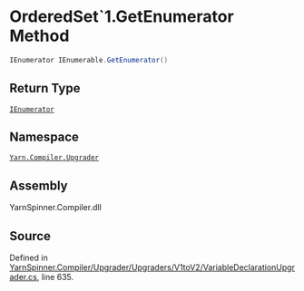# OrderedSet`1.GetEnumerator Method


```csharp
IEnumerator IEnumerable.GetEnumerator()
```

## Return Type
[`IEnumerator`](https://docs.microsoft.com/dotnet/api/System.Collections.IEnumerator)


## Namespace
[`Yarn.Compiler.Upgrader`](/api/csharp/yarn.compiler.upgrader/README.md)

## Assembly
YarnSpinner.Compiler.dll

## Source
Defined in [YarnSpinner.Compiler/Upgrader/Upgraders/V1toV2/VariableDeclarationUpgrader.cs](https://github.com/YarnSpinnerTool/YarnSpinner//blob/develop/YarnSpinner.Compiler/Upgrader/Upgraders/V1toV2/VariableDeclarationUpgrader.cs#L635), line 635.
